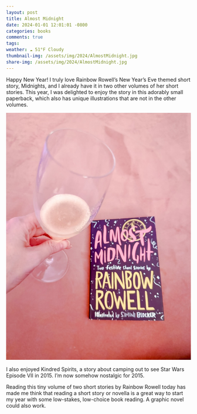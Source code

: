 ```yaml
---
layout: post
title: Almost Midnight
date: 2024-01-01 12:01:01 -0800
categories: books
comments: true
tags: 
weather: ☁️ 51°F Cloudy
thumbnail-img: /assets/img/2024/AlmostMidnight.jpg
share-img: /assets/img/2024/AlmostMidnight.jpg
---
```

Happy New Year! I truly love Rainbow Rowell’s New Year’s Eve themed short story, Midnights, and I already have it in two other volumes of her short stories. This year, I was delighted to enjoy the story in this adorably small paperback, which also has unique illustrations that are not in the other volumes. 

![Almost Midnight with a champagne flute](/assets/img/2024/AlmostMidnight.jpg)

I also enjoyed Kindred Spirits, a story about camping out to see Star Wars Episode VII in 2015. I’m now somehow nostalgic for 2015.

Reading this tiny volume of two short stories by Rainbow Rowell today has made me think that reading a short story or novella is a great way to start my year with some low-stakes, low-choice book reading. A graphic novel could also work.